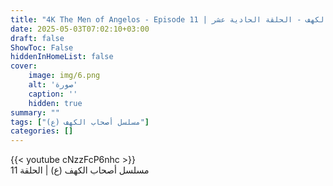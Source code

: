 ```yaml
---
title: "4K The Men of Angelos - Episode 11 | مسلسل أصحاب الكهف - الحلقة الحادية عشر"
date: 2025-05-03T07:02:10+03:00
draft: false
ShowToc: False
hiddenInHomeList: false
cover:
    image: img/6.png
    alt: 'صورة'
    caption: ''
    hidden: true
summary: ""
tags: ["مسلسل أصحاب الكهف (ع)"]
categories: []
---
```


{{< youtube cNzzFcP6nhc >}}
<br>
مسلسل أصحاب الكهف (ع) | الحلقة 11
